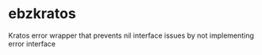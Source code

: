 # ebzkratos
 Kratos error wrapper that prevents nil interface issues by not implementing error interface
